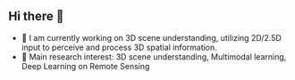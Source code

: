 ## Hi there 👋

- 🔭 I am currently working on 3D scene understanding, utilizing 2D/2.5D input to perceive and process 3D spatial information.
- 🤔 Main research interest: 3D scene understanding, Multimodal learning, Deep Learning on Remote Sensing

<!--
**TesiLin/TesiLin** is a ✨ _special_ ✨ repository because its `README.md` (this file) appears on your GitHub profile.

Here are some ideas to get you started:

- 🔭 I’m currently working on ...
- 🌱 I’m currently learning ...
- 👯 I’m looking to collaborate on ...
- 🤔 I’m looking for help with ...
- 💬 Ask me about ...
- 📫 How to reach me: ...
- 😄 Pronouns: ...
- ⚡ Fun fact: ...
-->
